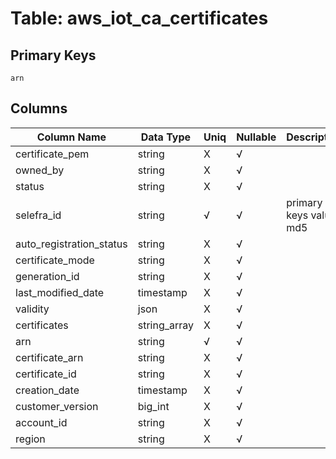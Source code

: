 # Table: aws_iot_ca_certificates

## Primary Keys 

```
arn
```


## Columns 

|  Column Name   |  Data Type  | Uniq | Nullable | Description | 
|  ----  | ----  | ----  | ----  | ---- | 
| certificate_pem | string | X | √ |  | 
| owned_by | string | X | √ |  | 
| status | string | X | √ |  | 
| selefra_id | string | √ | √ | primary keys value md5 | 
| auto_registration_status | string | X | √ |  | 
| certificate_mode | string | X | √ |  | 
| generation_id | string | X | √ |  | 
| last_modified_date | timestamp | X | √ |  | 
| validity | json | X | √ |  | 
| certificates | string_array | X | √ |  | 
| arn | string | √ | √ |  | 
| certificate_arn | string | X | √ |  | 
| certificate_id | string | X | √ |  | 
| creation_date | timestamp | X | √ |  | 
| customer_version | big_int | X | √ |  | 
| account_id | string | X | √ |  | 
| region | string | X | √ |  | 


